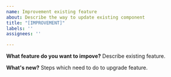 ```yaml
---
name: Improvement existing feature
about: Describe the way to update existing component
title: "[IMPROVEMENT]"
labels: ''
assignees: ''

---
```


**What feature do you want to impove?**
Describe existing feature.

**What's new?**
Steps which need to do to upgrade feature.

